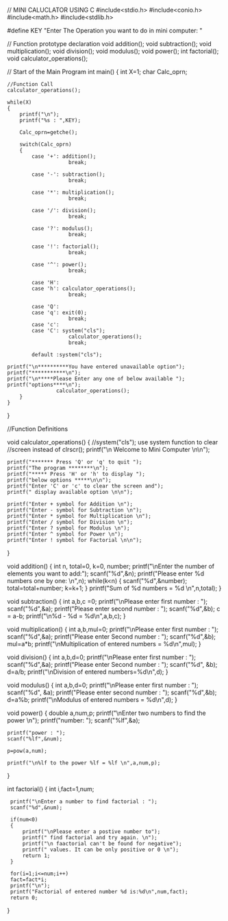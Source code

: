 // MINI CALUCLATOR USING C
#include<stdio.h>
#include<conio.h>
#include<math.h>
#include<stdlib.h>

#define KEY "Enter The Operation you want to do in mini computer: "

// Function prototype declaration
void addition();
void subtraction();
void multiplication();
void division();
void modulus();
void power();
int factorial();
void calculator_operations();

// Start of the Main Program
int main()
{
    int X=1;
    char Calc_oprn;

    //Function Call
    calculator_operations();

    while(X)
    {
        printf("\n");
        printf("%s : ",KEY);

        Calc_oprn=getche();

        switch(Calc_oprn)
        {
            case '+': addition();
                        break;

            case '-': subtraction();
                        break;

            case '*': multiplication();
                        break;

            case '/': division();
                        break;

            case '?': modulus();
                        break;

            case '!': factorial();
                        break;

            case '^': power();
                        break;

            case 'H':
            case 'h': calculator_operations();
                        break;

            case 'Q':
            case 'q': exit(0);
                        break;
            case 'c':
            case 'C': system("cls");
                        calculator_operations();
                        break;

            default :system("cls");

    printf("\n**********You have entered unavailable option");
    printf("***********\n");
    printf("\n*****Please Enter any one of below available ");
    printf("options****\n");
                    calculator_operations();
        }
    }
}

//Function Definitions

void calculator_operations()
{
    //system("cls");  use system function to clear
    //screen instead of clrscr();
    printf("\n             Welcome to Mini Computer \n\n");

    printf("******* Press 'Q' or 'q' to quit ");
    printf("The program ********\n");
    printf("***** Press 'H' or 'h' to display ");
    printf("below options *****\n\n");
    printf("Enter 'C' or 'c' to clear the screen and");
    printf(" display available option \n\n");

    printf("Enter + symbol for Addition \n");
    printf("Enter - symbol for Subtraction \n");
    printf("Enter * symbol for Multiplication \n");
    printf("Enter / symbol for Division \n");
    printf("Enter ? symbol for Modulus \n");
    printf("Enter ^ symbol for Power \n");
    printf("Enter ! symbol for Factorial \n\n");
}

void addition()
{
    int n, total=0, k=0, number;
    printf("\nEnter the number of elements you want to add:");
    scanf("%d",&n);
    printf("Please enter %d numbers one by one: \n",n);
    while(k<n)
    {
        scanf("%d",&number);
        total=total+number;
        k=k+1;
    }
    printf("Sum of %d numbers = %d \n",n,total);
}

void subtraction()
{
    int a,b,c =0;
    printf("\nPlease enter first number : ");
    scanf("%d",&a);
    printf("Please enter second number : ");
    scanf("%d",&b);
    c = a-b;
    printf("\n%d - %d = %d\n",a,b,c);
}

void multiplication()
{
    int a,b,mul=0;
    printf("\nPlease enter first number : ");
    scanf("%d",&a);
    printf("Please enter Second number : ");
    scanf("%d",&b);
    mul=a*b;
    printf("\nMultiplication of entered numbers = %d\n",mul);
}

void division()
{
    int a,b,d=0;
    printf("\nPlease enter first number : ");
    scanf("%d",&a);
    printf("Please enter Second number : ");
    scanf("%d", &b);
    d=a/b;
    printf("\nDivision of entered numbers=%d\n",d);
}

 void modulus()
 {
     int a,b,d=0;
     printf("\nPlease enter first number : ");
     scanf("%d", &a);
     printf("Please enter second number : ");
     scanf("%d",&b);
     d=a%b;
     printf("\nModulus of entered numbers = %d\n",d);
 }

 void power()
 {
    double a,num,p;
    printf("\nEnter two numbers to find the power \n");
    printf("number: ");
    scanf("%lf",&a);

    printf("power : ");
    scanf("%lf",&num);

    p=pow(a,num);

    printf("\n%lf to the power %lf = %lf \n",a,num,p);
 }

 int factorial()
 {
     int i,fact=1,num;

     printf("\nEnter a number to find factorial : ");
     scanf("%d",&num);

     if(num<0)
     {
         printf("\nPlease enter a postive number to");
         printf(" find factorial and try again. \n");
         printf("\n faactorial can't be found for negative");
         printf(" values. It can be only positive or 0 \n");
         return 1;
     }

     for(i=1;i<=num;i++)
     fact=fact*i;
     printf("\n");
     printf("Factorial of entered number %d is:%d\n",num,fact);
     return 0;
 }
